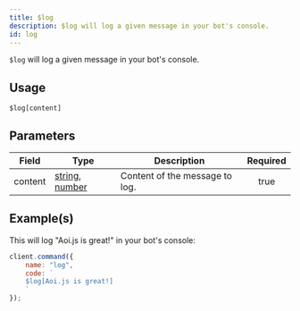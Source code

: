 ```yaml
---
title: $log
description: $log will log a given message in your bot's console.
id: log
---
```


`$log` will log a given message in your bot's console.

## Usage

```aoi
$log[content]
```

## Parameters

| Field   | Type                                                                                                                                                                                                 | Description                    | Required |
| ------- | ---------------------------------------------------------------------------------------------------------------------------------------------------------------------------------------------------- | ------------------------------ | :------: |
| content | [string](https://developer.mozilla.org/en-US/docs/Web/JavaScript/Reference/Global_Objects/String), [number](https://developer.mozilla.org/en-US/docs/Web/JavaScript/Reference/Global_Objects/Number) | Content of the message to log. |   true   |

## Example(s)

This will log "Aoi.js is great!" in your bot's console:

```javascript
client.command({
    name: "log",
    code: `
    $log[Aoi.js is great!]
    `
});
```
